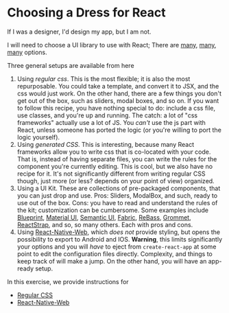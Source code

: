 # Choosing a Dress for React

If I was a designer, I'd design my app, but I am not.

I will need to choose a UI library to use with React; There are [many](https://ourcodeworld.com/articles/read/497/top-10-best-ui-frameworks-for-reactjs), [many](https://hackernoon.com/23-best-react-ui-component-libraries-and-frameworks-250a81b2ac42), [many](https://www.reddit.com/r/javascript/comments/7qrcas/what_is_you_favorite_ui_framework_for_react/) options.

Three general setups are available from here

1. Using *regular css*. This is the most flexible; it is also the most repurposable. You could take a template, and convert it to JSX, and the css would just work. On the other hand, there are a few things you don't get out of the box, such as sliders, modal boxes, and so on. If you want to follow this recipe, you have nothing special to do: include a css file, use classes, and you're up and running. The catch: a lot of "css frameworks" actually use a lot of JS. You *can't* use the js part with React, unless someone has ported the logic (or you're willing to port the logic yourself).
2. Using *generated CSS*. This is interesting, because many React frameworks allow you to write css that is co-located with your code. That is, instead of having separate files, you can write the rules for the component you're currently editing. This is cool, but we also have no recipe for it. It's not significantly different from writing regular CSS though, just more (or less? depends on your point of view) organized.
3. Using a UI Kit. These are collections of pre-packaged components, that you can just drop and use. Pros: Sliders, ModalBox, and such, ready to use out of the box. Cons: you have to read and understand the rules of the kit; customization can be cumbersome. Some examples include [Blueprint](https://blueprintjs.com), [Material UI](https://material-ui.com/), [Semantic UI](https://react.semantic-ui.com/introduction), [Fabric](https://developer.microsoft.com/en-us/fabric#/components), [ReBass](https://rebassjs.org/), [Grommet](https://grommet.io/docs/components/), [ReactStrap](https://reactstrap.github.io/), and so, so many others. Each with pros and cons.
4. Using [React-Native-Web](https://necolas.github.io/react-native-web/), which *does not* provide styling, but opens the possibility to export to Android and IOS. **Warning**, this limits significantly your options and you will *have* to eject from  `create-react-app` at some point to edit the configuration files directly. Complexity, and things to keep track of will make a jump. On the other hand, you will have an app-ready setup.

In this exercise, we provide instructions for 

- [Regular CSS](./c-css-file)
- [React-Native-Web](./a-react-native-web)
